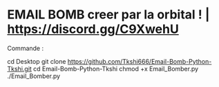 # EMAIL BOMB creer par la orbital ! | https://discord.gg/C9XwehU


Commande :

cd Desktop
git clone https://github.com/Tkshi666/Email-Bomb-Python-Tkshi.git
cd Email-Bomb-Python-Tkshi
chmod +x Email_Bomber.py
./Email_Bomber.py
